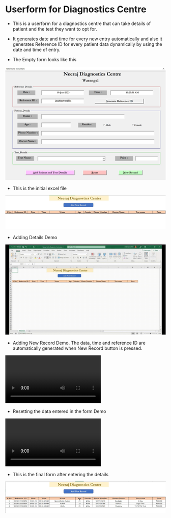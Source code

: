 # Userform for Diagnostics Centre

- This is a userform for a diagnostics centre that can take details of patient and the test they want to opt for.

- It generates date and time for every new entry automatically and also it generates Reference ID for every patient data dynamically by  using the date and time of entry.

- The Empty form looks like this

![emptyform](/Screenshots/Empty%20Form.jpeg)

- This is the initial excel file

![initialfile](/Screenshots/initial%20form.jpeg)

- Adding Details Demo

![addingdetails](/Screenshots/Add%20details.gif)

- Adding New Record Demo. The data, time and reference ID are automatically generated when New Record button is pressed.

![newrecord](/Screenshots/New%20Record.mp4)

- Resetting the data entered in the form Demo

![reset](/Screenshots/Reset.mp4)

- This is the final form after entering the details

![finalform](/Screenshots/final%20form.jpeg)
